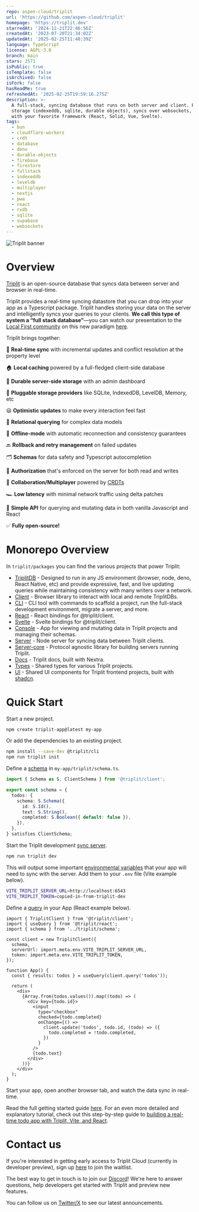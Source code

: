 ```yaml
---
repo: aspen-cloud/triplit
url: 'https://github.com/aspen-cloud/triplit'
homepage: 'https://triplit.dev'
starredAt: '2024-12-21T22:46:56Z'
createdAt: '2023-07-20T21:34:02Z'
updatedAt: '2025-02-25T11:48:39Z'
language: TypeScript
license: AGPL-3.0
branch: main
stars: 2571
isPublic: true
isTemplate: false
isArchived: false
isFork: false
hasReadMe: true
refreshedAt: '2025-02-25T19:59:16.275Z'
description: >-
  A full-stack, syncing database that runs on both server and client. Pluggable
  storage (indexeddb, sqlite, durable objects), syncs over websockets, and works
  with your favorite framework (React, Solid, Vue, Svelte).
tags:
  - bun
  - cloudflare-workers
  - crdt
  - database
  - deno
  - durable-objects
  - firebase
  - firestore
  - fullstack
  - indexeddb
  - leveldb
  - multiplayer
  - nextjs
  - pwa
  - react
  - rxdb
  - sqlite
  - supabase
  - websockets
---
```


![Triplit banner](https://www.triplit.dev/opengraph-image.png)

# Overview

[Triplit](https://www.triplit.dev) is an open-source database that syncs data between server and browser in real-time.

Triplit provides a real-time syncing datastore that you can drop into your app as a Typescript package. Triplit handles storing your data on the server and intelligently syncs your queries to your clients. **We call this type of system a “full stack database”**—you can watch our presentation to the [Local First community](https://localfirstweb.dev/) on this new paradigm [here](https://www.youtube.com/watch?v=SEB-hF1F-UU&t=1465s).

Triplit brings together:

🔄 **Real-time sync** with incremental updates and conflict resolution at the property level

🏠 **Local caching** powered by a full-fledged client-side database

💽 **Durable server-side storage** with an admin dashboard

🔌 **Pluggable storage providers** like SQLite, IndexedDB, LevelDB, Memory, etc

😃 **Optimistic updates** to make every interaction feel fast

🔗 **Relational querying** for complex data models

🛫 **Offline-mode** with automatic reconnection and consistency guarantees

🔙 **Rollback and retry management** on failed updates

🗂️ **Schemas** for data safety and Typescript autocompletion

🔐 **Authorization** that's enforced on the server for both read and writes

🤝 **Collaboration/Multiplayer** powered by [CRDTs](https://en.wikipedia.org/wiki/Conflict-free_replicated_data_type)

🏎️ **Low latency** with minimal network traffic using delta patches

📝 **Simple API** for querying and mutating data in both vanilla Javascript and React

✅ **Fully open-source!**

# Monorepo Overview

In `triplit/packages` you can find the various projects that power Triplit:

- [TriplitDB](https://github.com/aspen-cloud/triplit/tree/main/packages/db) - Designed to run in any JS environment (browser, node, deno, React Native, etc) and provide expressive, fast, and live updating queries while maintaining consistency with many writers over a network.
- [Client](https://github.com/aspen-cloud/triplit/tree/main/packages/client) - Browser library to interact with local and remote TriplitDBs.
- [CLI](https://github.com/aspen-cloud/triplit/tree/main/packages/cli) - CLI tool with commands to scaffold a project, run the full-stack development environment, migrate a server, and more.
- [React](https://github.com/aspen-cloud/triplit/tree/main/packages/react) - React bindings for @triplit/client.
- [Svelte](https://github.com/aspen-cloud/triplit/tree/main/packages/svelte) - Svelte bindings for @triplit/client.
- [Console](https://github.com/aspen-cloud/triplit/tree/main/packages/console) - App for viewing and mutating data in Triplit projects and managing their schemas.
- [Server](https://github.com/aspen-cloud/triplit/tree/main/packages/server) - Node server for syncing data between Triplit clients.
- [Server-core](https://github.com/aspen-cloud/triplit/tree/main/packages/server-core) - Protocol agnostic library for building servers running Triplit.
- [Docs](https://github.com/aspen-cloud/triplit/tree/main/packages/docs) - Triplit docs, built with Nextra.
- [Types](https://github.com/aspen-cloud/triplit/tree/main/packages/types) - Shared types for various Triplit projects.
- [UI](https://github.com/aspen-cloud/triplit/tree/main/packages/ui) - Shared UI components for Triplit frontend projects, built with [shadcn](https://ui.shadcn.com/).

# Quick Start

Start a new project.

```bash
npm create triplit-app@latest my-app
```

Or add the dependencies to an existing project.

```bash
npm install --save-dev @triplit/cli
npm run triplit init
```

Define a [schema](https://www.triplit.dev/docs/schemas) in `my-app/triplit/schema.ts`.

```ts
import { Schema as S, ClientSchema } from '@triplit/client';

export const schema = {
  todos: {
    schema: S.Schema({
      id: S.Id(),
      text: S.String(),
      completed: S.Boolean({ default: false }),
    }),
  },
} satisfies ClientSchema;
```

Start the Triplit development [sync server](https://www.triplit.dev/docs/local-development).

```bash
npm run triplit dev
```

This will output some important [environmental variables](https://www.triplit.dev/docs/local-development#additional-environment-variables) that your app will need to sync with the server. Add them to your `.env` file (Vite example below).

```bash
VITE_TRIPLIT_SERVER_URL=http://localhost:6543
VITE_TRIPLIT_TOKEN=copied-in-from-triplit-dev
```

Define a [query](https://www.triplit.dev/docs/client/query) in your App (React example below).

```tsx
import { TriplitClient } from '@triplit/client';
import { useQuery } from '@triplit/react';
import { schema } from '../triplit/schema';

const client = new TriplitClient({
  schema,
  serverUrl: import.meta.env.VITE_TRIPLIT_SERVER_URL,
  token: import.meta.env.VITE_TRIPLIT_TOKEN,
});

function App() {
  const { results: todos } = useQuery(client.query('todos'));

  return (
    <div>
      {Array.from(todos.values()).map((todo) => (
        <div key={todo.id}>
          <input
            type="checkbox"
            checked={todo.completed}
            onChange={() =>
              client.update('todos', todo.id, (todo) => ({
                todo.completed = !todo.completed,
              })
            }
          />
          {todo.text}
        </div>
      ))}
    </div>
  );
}
```

Start your app, open another browser tab, and watch the data sync in real-time.

Read the full getting started guide [here](https://www.triplit.dev/docs/getting-started). For an even more detailed and explanatory tutorial, check out this step-by-step guide to [building a real-time todo app with Triplit, Vite, and React](https://www.triplit.dev/docs/react-tutorial).

# Contact us

If you're interested in getting early access to Triplit Cloud (currently in developer preview), sign up [here](https://www.triplit.dev/waitlist) to join the waitlist.

The best way to get in touch is to join our [Discord](https://discord.gg/q89sGWHqQ5)! We're here to answer questions, help developers get started with Triplit and preview new features.

You can follow us on [Twitter/X](https://twitter.com/triplit_dev) to see our latest announcements.
